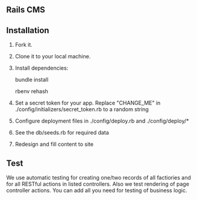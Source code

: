 Rails CMS
---------

Installation
------------

1. Fork it.

2. Clone it to your local machine.

3. Install dependencies:

    bundle install

    rbenv rehash

4. Set a secret token for your app. Replace "CHANGE_ME" in ./config/initializers/secret_token.rb to a random string

5. Configure deployment files in ./config/deploy.rb and ./config/deploy/*

6. See the db/seeds.rb for required data

7. Redesign and fill content to site

Test
----

We use automatic testing for creating one/two records of all factiories and for all RESTful actions in listed controllers.
Also we test rendering of page controller actions.
You can add all you need for testing of business logic.
